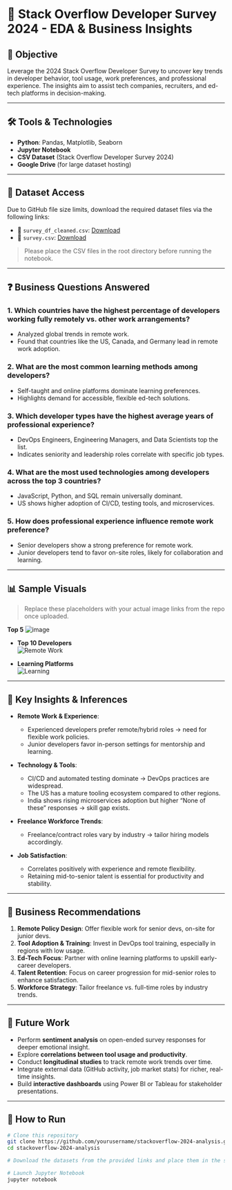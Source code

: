 # 🧠 Stack Overflow Developer Survey 2024 - EDA & Business Insights

## 📌 Objective
Leverage the 2024 Stack Overflow Developer Survey to uncover key trends in developer behavior, tool usage, work preferences, and professional experience. The insights aim to assist tech companies, recruiters, and ed-tech platforms in decision-making.

---

## 🛠️ Tools & Technologies
- **Python**: Pandas, Matplotlib, Seaborn
- **Jupyter Notebook**
- **CSV Dataset** (Stack Overflow Developer Survey 2024)
- **Google Drive** (for large dataset hosting)

---

## 📁 Dataset Access

Due to GitHub file size limits, download the required dataset files via the following links:

- 📄 `survey_df_cleaned.csv`: [Download](https://drive.google.com/file/d/17vN1ADyc53NLIZp5u6VxxyClopDLZlEi/view?usp=drive_link)
- 📄 `survey.csv`: [Download](https://drive.google.com/file/d/1tUl3yLpDSDAgj7MKKZIcDixSMdpV8akI/view?usp=drive_link)

> Please place the CSV files in the root directory before running the notebook.

---

## ❓ Business Questions Answered

### 1. Which countries have the highest percentage of developers working fully remotely vs. other work arrangements?
- Analyzed global trends in remote work.
- Found that countries like the US, Canada, and Germany lead in remote work adoption.

### 2. What are the most common learning methods among developers?
- Self-taught and online platforms dominate learning preferences.
- Highlights demand for accessible, flexible ed-tech solutions.

### 3. Which developer types have the highest average years of professional experience?
- DevOps Engineers, Engineering Managers, and Data Scientists top the list.
- Indicates seniority and leadership roles correlate with specific job types.

### 4. What are the most used technologies among developers across the top 3 countries?
- JavaScript, Python, and SQL remain universally dominant.
- US shows higher adoption of CI/CD, testing tools, and microservices.

### 5. How does professional experience influence remote work preference?
- Senior developers show a strong preference for remote work.
- Junior developers tend to favor on-site roles, likely for collaboration and learning.

---

## 📊 Sample Visuals

> Replace these placeholders with your actual image links from the repo once uploaded.

**Top 5**
 ![image](https://github.com/user-attachments/assets/cb9e1e4a-06b3-436c-a68f-a81cc20834f0)


- **Top 10 Developers**  
  ![Remote Work](![image](https://github.com/user-attachments/assets/46c38ab3-28bb-414f-8894-e1171d124094)
)

- **Learning Platforms**  
  ![Learning](![image](https://github.com/user-attachments/assets/76a582af-847a-4a48-9b20-752e9f2dc32c))

---

## 📌 Key Insights & Inferences

- **Remote Work & Experience**:
  - Experienced developers prefer remote/hybrid roles → need for flexible work policies.
  - Junior developers favor in-person settings for mentorship and learning.

- **Technology & Tools**:
  - CI/CD and automated testing dominate → DevOps practices are widespread.
  - The US has a mature tooling ecosystem compared to other regions.
  - India shows rising microservices adoption but higher “None of these” responses → skill gap exists.

- **Freelance Workforce Trends**:
  - Freelance/contract roles vary by industry → tailor hiring models accordingly.

- **Job Satisfaction**:
  - Correlates positively with experience and remote flexibility.
  - Retaining mid-to-senior talent is essential for productivity and stability.

---

## 💼 Business Recommendations

1. **Remote Policy Design**: Offer flexible work for senior devs, on-site for junior devs.
2. **Tool Adoption & Training**: Invest in DevOps tool training, especially in regions with low usage.
3. **Ed-Tech Focus**: Partner with online learning platforms to upskill early-career developers.
4. **Talent Retention**: Focus on career progression for mid-senior roles to enhance satisfaction.
5. **Workforce Strategy**: Tailor freelance vs. full-time roles by industry trends.

---

## 🔮 Future Work

- Perform **sentiment analysis** on open-ended survey responses for deeper emotional insight.
- Explore **correlations between tool usage and productivity**.
- Conduct **longitudinal studies** to track remote work trends over time.
- Integrate external data (GitHub activity, job market stats) for richer, real-time insights.
- Build **interactive dashboards** using Power BI or Tableau for stakeholder presentations.

---

## 🚀 How to Run

```bash
# Clone this repository
git clone https://github.com/yourusername/stackoverflow-2024-analysis.git
cd stackoverflow-2024-analysis

# Download the datasets from the provided links and place them in the same directory

# Launch Jupyter Notebook
jupyter notebook
